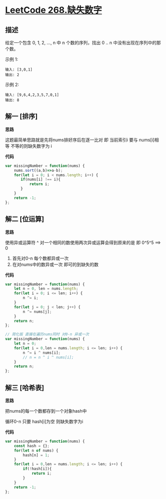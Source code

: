 # [LeetCode 268.缺失数字](https://leetcode-cn.com/problems/missing-number)
## 描述

给定一个包含 0, 1, 2, ..., n 中 n 个数的序列，找出 0 .. n 中没有出现在序列中的那个数。

示例 1:
```
输入: [3,0,1]
输出: 2
```
示例 2:
```
输入: [9,6,4,2,3,5,7,0,1]
输出: 8
```
## 解一 [排序]
**思路**

这题最简单思路就是先将nums排好序后在逐一比对 即 当前索引i 要与 nums[i]相等 不等的则缺失数字为 i

**代码**
```Javascript 
var missingNumber = function(nums) {
    nums.sort((a,b)=>a-b);
    for(let i = 0; i < nums.length; i++) {
       if(nums[i] !== i){
           return i;
       }
    }
    return -1;
};
```
## 解二 [位运算]
**思路**

使用异或运算符 ^ 对一个相同的数使用两次异或运算会得到原来的是 即 0^5^5 ==> 0
1. 首先对0-n 每个数都异或一次
2. 在对nums中的数异或一次 即可的到缺失的数

**代码**
```Javascript 
var missingNumber = function(nums) {
    let n = 0, len = nums.length;
    for(let i = 0; i <= len; i++) {
        n ^= i;
    }
    for(let j = 0; j < len; j++) {
        n ^= nums[j];
    }
    return n;
};

// 简化版 直接在遍历nums同时 对0-n 异或一次
var missingNumber = function(nums) {
    let n = 0;
    for(let i = 0,len = nums.length; i <= len; i++) {
        n ^= i ^ nums[i]; 
        // n = n ^ i ^ nums[i];
    }
    return n;
};
```
## 解三 [哈希表]
**思路**

把nums的每一个数都存到一个对象hash中

循环0-n 只要 hash[i]为空 则缺失数字为i

**代码**
```Javascript 
var missingNumber = function(nums) {
    const hash = {};
    for(let n of nums) {
        hash[n] = 1;
    }
    for(let i = 0,len = nums.length; i <= len; i++) {
        if(!hash[i]){
            return i;
        }
    }
    return -1;
};
